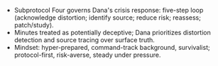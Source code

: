- Subprotocol Four governs Dana's crisis response: five-step loop (acknowledge distortion; identify source; reduce risk; reassess; patch/study).
- Minutes treated as potentially deceptive; Dana prioritizes distortion detection and source tracing over surface truth.
- Mindset: hyper-prepared, command-track background, survivalist; protocol-first, risk-averse, steady under pressure.